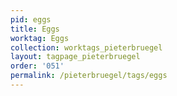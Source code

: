 ```yaml
---
pid: eggs
title: Eggs
worktag: Eggs
collection: worktags_pieterbruegel
layout: tagpage_pieterbruegel
order: '051'
permalink: /pieterbruegel/tags/eggs
---
```

